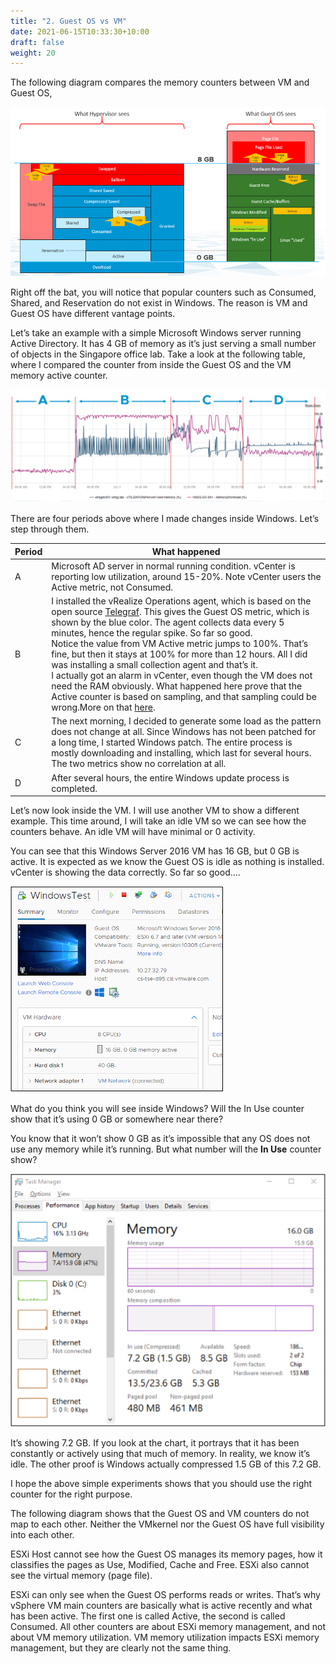 ```yaml
---
title: "2. Guest OS vs VM"
date: 2021-06-15T10:33:30+10:00
draft: false
weight: 20
---
```


The following diagram compares the memory counters between VM and Guest OS,

![ESXi vs Guest OS perspective](2.3.2-fig-1.png)

Right off the bat, you will notice that popular counters such as Consumed, Shared, and Reservation do not exist in Windows. The reason is VM and Guest OS have different vantage points.

Let’s take an example with a simple Microsoft Windows server running Active Directory. It has 4 GB of memory as it’s just serving a small number of objects in the Singapore office lab. Take a look at the following table, where I compared the counter from inside the Guest OS and the VM memory active counter.

![AD example](2.3.2-fig-2.png)

There are four periods above where I made changes inside Windows. Let’s step through them.

| Period | What happened |
| ------ | ----------------------|
| A	| Microsoft AD server in normal running condition. vCenter is reporting low utilization, around 15-20%. Note vCenter users the Active metric, not Consumed.|
| B | I installed the vRealize Operations agent, which is based on the open source [Telegraf](https://www.influxdata.com/time-series-platform/telegraf/). This gives the Guest OS metric, which is shown by the blue color. The agent collects data every 5 minutes, hence the regular spike. So far so good.<br />Notice the value from VM Active metric jumps to 100%. That’s fine, but then it stays at 100% for more than 12 hours. All I did was installing a small collection agent and that’s it.<br />I actually got an alarm in vCenter, even though the VM does not need the RAM obviously. What happened here prove that the Active counter is based on sampling, and that sampling could be wrong.More on that [here](/metrics/chapter-3-memory-metrics/2.3.4-vm/#active). |
|C| The next morning, I decided to generate some load as the pattern does not change at all. Since Windows has not been patched for a long time, I started Windows patch. The entire process is mostly downloading and installing, which last for several hours.<br />The two metrics show no correlation at all. |
| D| After several hours, the entire Windows update process is completed. |

Let’s now look inside the VM. I will use another VM to show a different example. This time around, I will take an idle VM so we can see how the counters behave. An idle VM will have minimal or 0 activity.

You can see that this Windows Server 2016 VM has 16 GB, but 0 GB is active. It is expected as we know the Guest OS is idle as nothing is installed. vCenter is showing the data correctly. So far so good….

![0GB active memory VM](2.3.2-fig-3.png)

What do you think you will see inside Windows? Will the In Use counter show that it’s using 0 GB or somewhere near there?

You know that it won’t show 0 GB as it’s impossible that any OS does not use any memory while it’s running. But what number will the **In Use** counter show?

![Guest in-use counter](2.3.2-fig-4.png)

It’s showing 7.2 GB. If you look at the chart, it portrays that it has been constantly or actively using that much of memory. In reality, we know it’s idle. The other proof is Windows actually compressed 1.5 GB of this 7.2 GB.

I hope the above simple experiments shows that you should use the right counter for the right purpose.

The following diagram shows that the Guest OS and VM counters do not map to each other. Neither the VMkernel nor the Guest OS have full visibility into each other.

ESXi Host cannot see how the Guest OS manages its memory pages, how it classifies the pages as Use, Modified, Cache and Free. ESXi also cannot see the virtual memory (page file).

ESXi can only see when the Guest OS performs reads or writes. That’s why vSphere VM main counters are basically what is active recently and what has been active. The first one is called Active, the second is called Consumed. All other counters are about ESXi memory management, and not about VM memory utilization. VM memory utilization impacts ESXi memory management, but they are clearly not the same thing.